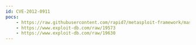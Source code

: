 ```yaml
---
id: CVE-2012-0911
pocs:
    - https://raw.githubusercontent.com/rapid7/metasploit-framework/master/modules/exploits/unix/webapp/tikiwiki_unserialize_exec.rb
    - https://www.exploit-db.com/raw/19573
    - https://www.exploit-db.com/raw/19630
---
```

